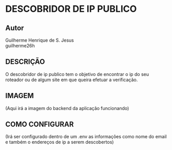 # DESCOBRIDOR DE IP PUBLICO
## Autor

Guilherme Henrique de S. Jesus<br/>
guilherme26h

## DESCRIÇÃO

   O descobridor de ip publico tem o objetivo de encontrar o ip do seu roteador ou de algum site em que queira efetuar a verificação.
   
## IMAGEM

(Aqui irá a imagem do backend da aplicação funcionando)

## COMO CONFIGURAR

(Irá ser configurado dentro de um .env as informações como nome do email e também o endereços de ip a serem descobertos)



